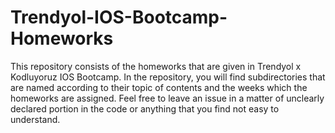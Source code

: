 # Trendyol-IOS-Bootcamp-Homeworks
This repository consists of the homeworks that are given in Trendyol x Kodluyoruz IOS Bootcamp. 
In the repository, you will find subdirectories that are named according to their topic of contents and the weeks which the homeworks are assigned. 
Feel free to leave an issue in a matter of unclearly declared portion in the code or anything that you find not easy to understand. 
